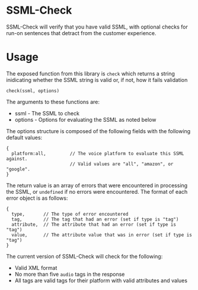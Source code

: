 # SSML-Check

SSML-Check will verify that you have valid SSML, with optional checks for run-on sentences that detract from the customer experience.

# Usage

The exposed function from this library is `check` which returns a string inidicating whether the SSML string is valid or, if not, how it fails validation

```
check(ssml, options)
```

The arguments to these functions are:

 * ssml - The SSML to check
 * options - Options for evaluating the SSML as noted below
 
The options structure is composed of the following fields with the following default values:

```
{
  platform:all,         // The voice platform to evaluate this SSML against.
                        // Valid values are "all", "amazon", or "google".
}
```

The return value is an array of errors that were encountered in processing the SSML, or `undefined` if no errors were encountered.  The format of each error object is as follows:

```
{
  type,       // The type of error encountered
  tag,        // The tag that had an error (set if type is "tag")
  attribute,  // The attribute that had an error (set if type is "tag")
  value,      // The attribute value that was in error (set if type is "tag")
}
```
The current version of SSML-Check will check for the following:

 * Valid XML format
 * No more than five `audio` tags in the response
 * All tags are valid tags for their platform with valid attributes and values
